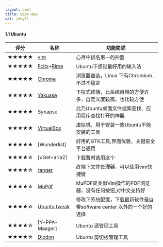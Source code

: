 ```yaml
---
layout: post
title: Best-App
cat: jekyll
---
```






#### 1.1 Ubuntu

 评分  | 名称  | 功能简述
 ----- | ----- | ------
 ★★★★★ | [vim] | 心目中排名第一的神器
 ★★★★★ | [Fcitx]+[Rime] | Ubuntu下感觉最好用的输入法
 ★★★★★ | [Chrome] |浏览器首选，Linux 下有Chromium ,不过不稳定
 ★★★★★ | [Yakuake] | 下拉式终端，比系统自带的方便许多，自定义度较高，也比较方便
 ★★★★★ | [Synapse] | 此乃Ubuntu桌面文件搜索查找、应用程序查找打开的神器
 ★★★★★ | [VirtualBox] | 虚拟机，用于安装一些Ubuntu不能安装的工具
 ★★★★★ | [Wunderlist] | 好用的GTK工具,界面优雅，关键是全平台通用
 ★★★★☆ | [uGet+aria2] | 下载暂时选用这个
 ★★★★☆ | [ranger] | 终端下文件管理器，可以使用vim快捷键
 ★★★★☆ | [MuPdf] | MuPDF是类似Vim操作的PDF浏览器，没有任何按钮,对中文支持好
 ★★★★☆ | [Ubuntu tweak] | 修改下系统配置，下载最新软件是自带software center 以外的一个好的选择
 ★★★★☆ | [Y-PPA-Maager] | Ubuntu 源管理工具
 ★★★★☆ | [Diodon] | Ubuntu 剪切板管理工具







[vim]: http://www.vim.org/
[Fcitx]: https://fcitx-im.org/wiki/Fcitx/
[Chrome]:http://www.google.cn/chrome/intl/zh-cn/landing_chrome.html
[Rime]: https://code.google.com/p/rimeime/
[Yakuake]:http://community.linuxmint.com/software/view/yakuake/
[Synapse]:http://lifehacker.com/5704221/synapse-is-a-super+fast-tightly-integrated-application-launcher-for-linux/
[virtualBox]:
[Wunderlist]:
[ranger]:http://ranger.nongnu.org/
[MuPdf]:http://www.mupdf.com/
[Ubuntu tweak]:http://ubuntu-tweak.com/
[Y-PPA-Manager]:https://launchpad.net/y-ppa-manager
[Diodon]:https://launchpad.net/diodon
